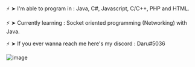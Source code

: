 
⚡ ➤ I'm able to program in : Java, C#, Javascript, C/C++, PHP and HTML.

⚡ ➤ Currently learning : Socket oriented programming (Networking) with Java.

⚡ ➤ If you ever wanna reach me here's my discord : Daru#5036


![image](https://user-images.githubusercontent.com/57799673/142431488-dc8a761e-b56d-4630-a90f-9e029b07557c.png)
